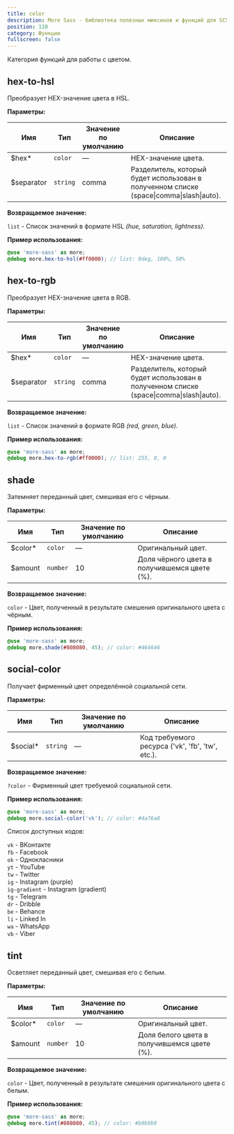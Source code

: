 ```yaml
---
title: color
description: More Sass - библиотека полезных миксинов и функций для SCSS.
position: 110
category: Функции
fullscreen: false
---
```


Категория функций для работы с цветом.

## hex-to-hsl

Преобразует HEX-значение цвета в HSL.

**Параметры:**

| Имя                                     | Тип      | Значение по умолчанию | Описание                                                                                |
|-----------------------------------------|----------|-----------------------|-----------------------------------------------------------------------------------------|
| $hex<span class="text-red-600">*</span> | `color`  | —                     | HEX-значение цвета.                                                                     |
| $separator                              | `string` | comma                 | Разделитель, который будет использован в полученном списке (space\|comma\|slash\|auto). |

**Возвращаемое значение:**

`list` - Список значений в формате HSL *(hue, saturation, lightness)*.

**Пример использования:**

```scss
@use 'more-sass' as more;
@debug more.hex-to-hsl(#ff0000); // list: 0deg, 100%, 50%
```

## hex-to-rgb

Преобразует HEX-значение цвета в RGB.

**Параметры:**

| Имя                                     | Тип      | Значение по умолчанию | Описание                                                                                |
|-----------------------------------------|----------|-----------------------|-----------------------------------------------------------------------------------------|
| $hex<span class="text-red-600">*</span> | `color`  | —                     | HEX-значение цвета.                                                                     |
| $separator                              | `string` | comma                 | Разделитель, который будет использован в полученном списке (space\|comma\|slash\|auto). |

**Возвращаемое значение:**

`list` - Список значений в формате RGB *(red, green, blue)*.

**Пример использования:**

```scss
@use 'more-sass' as more;
@debug more.hex-to-rgb(#ff0000); // list: 255, 0, 0
```

## shade

Затемняет переданный цвет, смешивая его с чёрным.

**Параметры:**

| Имя                                       | Тип      | Значение по умолчанию | Описание                                     |
|-------------------------------------------|----------|-----------------------|----------------------------------------------|
| $color<span class="text-red-600">*</span> | `color`  | —                     | Оригинальный цвет.                           |
| $amount                                   | `number` | 10                    | Доля чёрного цвета в получившемся цвете (%). |

**Возвращаемое значение:**

`color` - Цвет, полученный в результате смешения оригинального цвета с чёрным.

**Пример использования:**

```scss
@use 'more-sass' as more;
@debug more.shade(#808080, 45); // color: #464646
```

## social-color

Получает фирменный цвет определённой социальной сети.

**Параметры:**

| Имя                                        | Тип      | Значение по умолчанию | Описание                                         |
|--------------------------------------------|----------|-----------------------|--------------------------------------------------|
| $social<span class="text-red-600">*</span> | `string` | —                     | Код требуемого ресурса ('vk', 'fb', 'tw', etc.). |

**Возвращаемое значение:**

`?color` - Фирменный цвет требуемой социальной сети.

**Пример использования:**

```scss
@use 'more-sass' as more;
@debug more.social-color('vk'); // color: #4a76a8
```

<alert type="info">
  
  Список доступных кодов:
  
  `vk` - ВКонтакте  
  `fb` - Facebook  
  `ok` - Однокласники  
  `yt` - YouTube  
  `tw` - Twitter  
  `ig` - Instagram (purple)  
  `ig-gradient` - Instagram (gradient)  
  `tg` - Telegram  
  `dr` - Dribble  
  `be` - Behance  
  `li` - Linked In  
  `wa` - WhatsApp  
  `vb` - Viber
  
</alert>

## tint

Осветляет переданный цвет, смешивая его с белым.

**Параметры:**

| Имя                                       | Тип      | Значение по умолчанию | Описание                                    |
|-------------------------------------------|----------|-----------------------|---------------------------------------------|
| $color<span class="text-red-600">*</span> | `color`  | —                     | Оригинальный цвет.                          |
| $amount                                   | `number` | 10                    | Доля белого цвета в получившемся цвете (%). |

**Возвращаемое значение:**

`color` - Цвет, полученный в результате смешения оригинального цвета с белым.

**Пример использования:**

```scss
@use 'more-sass' as more;
@debug more.tint(#808080, 45); // color: #b9b9b9
```
